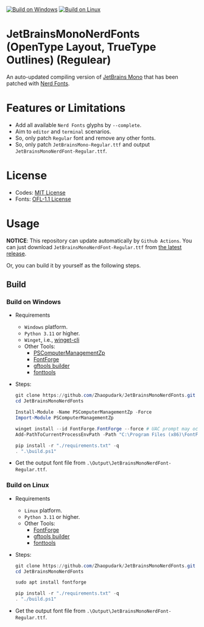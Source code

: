 [![Build on Windows](https://github.com/Zhaopudark/JetBrainsMonoNerdFonts/actions/workflows/build_on_windows.yaml/badge.svg)](https://github.com/Zhaopudark/JetBrainsMonoNerdFonts/actions)
[![Build on Linux](https://github.com/Zhaopudark/JetBrainsMonoNerdFonts/actions/workflows/build_on_linux.yaml/badge.svg)](https://github.com/Zhaopudark/JetBrainsMonoNerdFonts/actions)

# JetBrainsMonoNerdFonts (OpenType Layout, TrueType Outlines) (Regulear)

An auto-updated compiling version of [JetBrains Mono](https://github.com/JetBrains/JetBrainsMono) that has been patched with [Nerd Fonts](https://github.com/ryanoasis/nerd-fonts).

# Features or Limitations
- Add all available `Nerd Fonts` glyphs by `--complete`.
- Aim to `editor` and `terminal` scenarios.
- So, only patch `Regular` font and remove any other fonts.
- So, only patch `JetBrainsMono-Regular.ttf` and output `JetBrainsMonoNerdFont-Regular.ttf`.

# License
- Codes: [MIT License](https://github.com/ryanoasis/nerd-fonts/blob/master/LICENSE)
- Fonts: [OFL-1.1 License](https://github.com/JetBrains/JetBrainsMono/blob/master/OFL.txt)


# Usage

**NOTICE**: This repository can update automatically by `Github Actions`. You can just download `JetBrainsMonoNerdFont-Regular.ttf` from [the latest release](https://github.com/Zhaopudark/JetBrainsMonoNerdFonts/releases).

Or, you can build it by yourself as the following steps.

## Build

### Build on Windows
- Requirements
    - `Windows` platform.
    - `Python 3.11` or higher.
    - `Winget`, i.e., [winget-cli](https://github.com/microsoft/winget-cli)
    - Other Tools:
      - [PSComputerManagementZp](https://www.powershellgallery.com/packages/PSComputerManagementZp)
      - [FontForge](https://fontforge.org/en-US/downloads/)
      - [gftools builder](https://googlefonts.github.io/gf-guide/build.html)
      - [fonttools](https://fonttools.readthedocs.io/en/latest/)
    
- Steps:
  
  ```powershell
  git clone https://github.com/Zhaopudark/JetBrainsMonoNerdFonts.git
  cd JetBrainsMonoNerdFonts
  
  Install-Module -Name PSComputerManagementZp -Force
  Import-Module PSComputerManagementZp
  
  winget install --id FontForge.FontForge --force # UAC prompt may occur
  Add-PathToCurrentProcessEnvPath -Path "C:\Program Files (x86)\FontForgeBuilds\bin"

  pip install -r "./requirements.txt" -q
  . ".\build.ps1"
  ```
  
- Get the output font file from `.\Output\JetBrainsMonoNerdFont-Regular.ttf`.

### Build on Linux

- Requirements
  - `Linux` platform.
  - `Python 3.11` or higher.
  - Other Tools:
    - [FontForge](https://fontforge.org/en-US/downloads/)
    - [gftools builder](https://googlefonts.github.io/gf-guide/build.html)
    - [fonttools](https://fonttools.readthedocs.io/en/latest/)

- Steps:
  
  ```powershell
  git clone https://github.com/Zhaopudark/JetBrainsMonoNerdFonts.git
  cd JetBrainsMonoNerdFonts
  
  sudo apt install fontforge
  
  pip install -r "./requirements.txt" -q
  . "./build.ps1"
  ```
  
- Get the output font file from `.\Output\JetBrainsMonoNerdFont-Regular.ttf`.